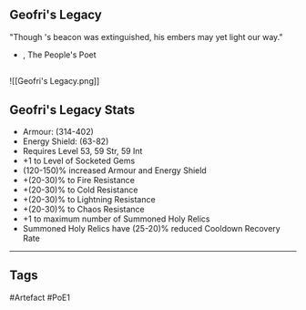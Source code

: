 ## Geofri's Legacy
"Though 's beacon was extinguished,
his embers may yet light our way."
- , The People's Poet
##
![[Geofri's Legacy.png]]
## Geofri's Legacy Stats
- Armour: (314-402)
- Energy Shield: (63-82)
- Requires Level 53, 59 Str, 59 Int
- +1 to Level of Socketed Gems
- (120-150)% increased Armour and Energy Shield
- +(20-30)% to Fire Resistance
- +(20-30)% to Cold Resistance
- +(20-30)% to Lightning Resistance
- +(20-30)% to Chaos Resistance
- +1 to maximum number of Summoned Holy Relics
- Summoned Holy Relics have (25-20)% reduced Cooldown Recovery Rate


---
## Tags
#Artefact
#PoE1